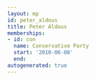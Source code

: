 ```yaml
---
layout: mp
id: peter_aldous
title: Peter Aldous
memberships:
- id: con
  name: Conservative Party
  start: '2010-06-08'
  end: 
autogenerated: true
---
```

